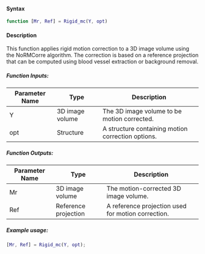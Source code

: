#### Syntax
```matlab
function [Mr, Ref] = Rigid_mc(Y, opt)
```

#### Description
This function applies rigid motion correction to a 3D image volume using the NoRMCorre algorithm. The correction is based on a reference projection that can be computed using blood vessel extraction or background removal.

##### Function Inputs:
| Parameter Name | Type   | Description                         |
|----------------|--------|-------------------------------------|
| Y              | 3D image volume | The 3D image volume to be motion corrected. |
| opt            | Structure | A structure containing motion correction options. |

##### Function Outputs:
| Parameter Name | Type   | Description                         |
|----------------|--------|-------------------------------------|
| Mr             | 3D image volume | The motion-corrected 3D image volume. |
| Ref            | Reference projection | A reference projection used for motion correction. |

##### Example usage:
```matlab
[Mr, Ref] = Rigid_mc(Y, opt);
```
